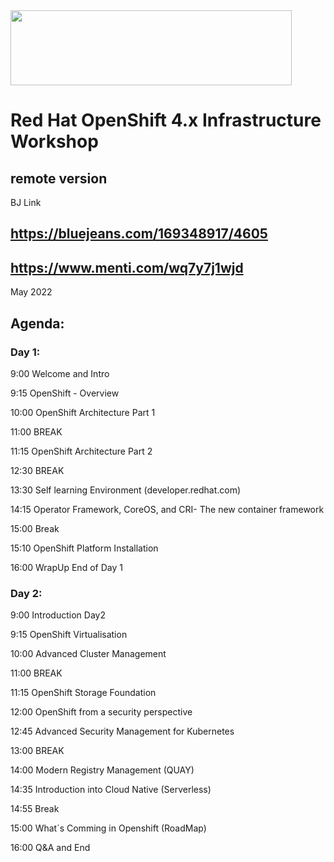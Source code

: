 <img src="https://github.com/alfbach/OCP_Arch/blob/master/logo.png" width="450" height="120">


# Red Hat OpenShift 4.x Infrastructure Workshop
## remote version

BJ Link 

## https://bluejeans.com/169348917/4605

## https://www.menti.com/wq7y7j1wjd

May 2022

## Agenda:


### Day 1:

9:00		Welcome and Intro	

9:15		OpenShift - Overview

10:00		OpenShift Architecture Part 1

11:00		BREAK		

11:15		OpenShift Architecture Part 2

12:30		BREAK

13:30		Self learning Environment (developer.redhat.com)

14:15		Operator Framework, CoreOS, and CRI- The new container framework

15:00		Break

15:10		OpenShift Platform Installation

16:00		WrapUp End of Day 1

### Day 2:

9:00		Introduction Day2

9:15		OpenShift Virtualisation		

10:00		Advanced Cluster Management

11:00		BREAK

11:15		OpenShift Storage Foundation

12:00		OpenShift from a security perspective

12:45		Advanced Security Management for Kubernetes 

13:00		BREAK
		
14:00		Modern Registry Management (QUAY)

14:35		Introduction into Cloud Native (Serverless)

14:55		Break

15:00		What´s Comming in Openshift (RoadMap)

16:00		Q&A and End		

